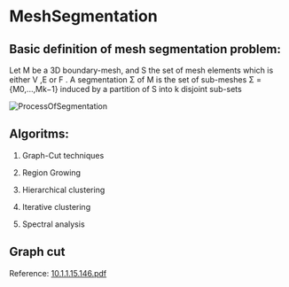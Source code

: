 # MeshSegmentation

## Basic definition of mesh segmentation problem:

Let M be a 3D boundary-mesh, and S the set of mesh elements which is either V ,E or F . A segmentation Σ of M is the set of sub-meshes Σ ={M0,...,Mk−1} induced by a partition of S into k disjoint sub-sets

![ProcessOfSegmentation](https://user-images.githubusercontent.com/64921559/136801155-92acd5f7-cd63-426e-aee0-3aa68ae92bb9.jpg)

## Algoritms:
  1) Graph-Cut techniques

  2) Region Growing

  3) Hierarchical clustering

  4) Iterative clustering

  5) Spectral analysis


## Graph cut

Reference: [10.1.1.15.146.pdf](https://github.com/timofeysaybel/MeshSegmentation/files/7322902/10.1.1.15.146.pdf)
